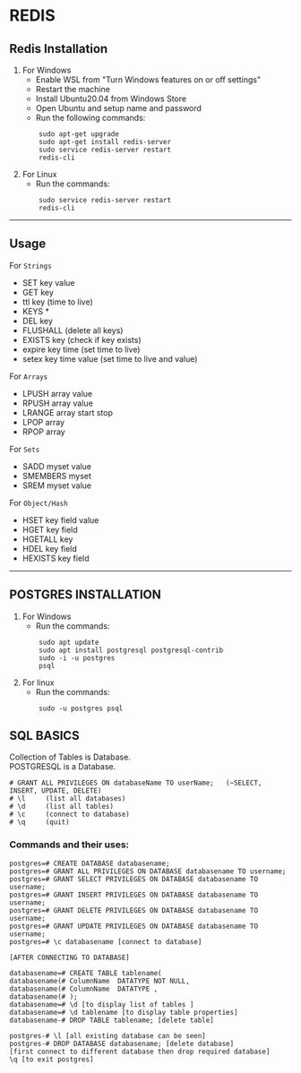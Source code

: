 # REDIS
## Redis Installation

1. For Windows
	- Enable WSL from "Turn Windows features on or off settings"
	- Restart the machine
	- Install Ubuntu20.04 from Windows Store
	- Open Ubuntu and setup name and password
	- Run the following commands:
    ``` sudo apt-get update
        sudo apt-get upgrade
        sudo apt-get install redis-server
        sudo service redis-server restart
        redis-cli
    ```
2. For Linux
	- Run the commands:
    ``` sudo apt-get install redis-server
		sudo service redis-server restart
		redis-cli
    ```    
--- 
## Usage

For `Strings`

- SET key value
- GET key
- ttl key (time to live)
- KEYS \*
- DEL key
- FLUSHALL  (delete all keys)
- EXISTS key    (check if key exists)
- expire key time   (set time to live)
- setex key time value  (set time to live and value)

For `Arrays`

- LPUSH array value
- RPUSH array value
- LRANGE array start stop
- LPOP array
- RPOP array

For `Sets`

- SADD myset value
- SMEMBERS myset
- SREM myset value

For `Object/Hash`

- HSET key field value
- HGET key field
- HGETALL key
- HDEL key field
- HEXISTS key field

---

## POSTGRES INSTALLATION
1. For Windows
    - Run the commands:
    ```
        sudo apt update
        sudo apt install postgresql postgresql-contrib
        sudo -i -u postgres
        psql
    ```
2. For linux
    - Run the commands:
    ```
        sudo -u postgres psql
    ```
## SQL BASICS 

Collection of Tables is Database.<br>
POSTGRESQL is a Database.

```# CREATE DATABASE databaseName;
# GRANT ALL PRIVILEGES ON databaseName TO userName;   (~SELECT, INSERT, UPDATE, DELETE)
# \l     (list all databases)
# \d     (list all tables)
# \c     (connect to database)
# \q     (quit)
```
### Commands and their uses:
```postgres=# CREATE USER username WITH PASSWORD 'password';
postgres=# CREATE DATABASE databasename;
postgres=# GRANT ALL PRIVILEGES ON DATABASE databasename TO username;
postgres=# GRANT SELECT PRIVILEGES ON DATABASE databasename TO username;
postgres=# GRANT INSERT PRIVILEGES ON DATABASE databasename TO username;
postgres=# GRANT DELETE PRIVILEGES ON DATABASE databasename TO username;
postgres=# GRANT UPDATE PRIVILEGES ON DATABASE databasename TO username;
postgres=# \c databasename [connect to database]

[AFTER CONNECTING TO DATABASE]

databasename=# CREATE TABLE tablename(
databasename(# ColumnName  DATATYPE NOT NULL,
databasename(# ColumnName  DATATYPE ,
databasename(# );
databasename=# \d [to display list of tables ]
databasename=# \d tablename [to display table properties]
databasename-# DROP TABLE tablename; [delete table]

postgres-# \l [all existing database can be seen]
postgres-# DROP DATABASE databasename; [delete database]
[first connect to different database then drop required database]
\q [to exit postgres]
```